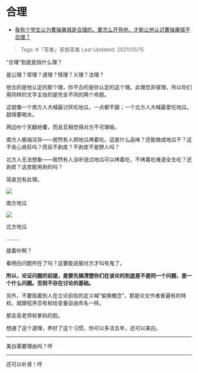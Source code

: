 # 合理

- [我有个学生认为曹操屠城是合理的。要怎么开导他，才能让他认识曹操屠城不合理？](https://www.zhihu.com/question/434467214/answer/1839075613)

>Tags: #「答集」家族答集
>Last Updated: 2021/05/15

“合理”到底是指什么理？

是公理？常理？道理？情理？义理？法理？

他合的是他认定的那个理，你不合的是你认定的这个理。此理恐非彼理，所以你们用同样的文字主张的是完全不同的两个命题。

这就像一个南方人大喊最讨厌吃地瓜，一点都不甜；一个北方人大喊最爱吃地瓜，甜得要喝水。

两边吵个天翻地覆，而且互相觉得对方不可理喻。

南方人极端诧异——居然有人把地瓜烤着吃，这是什么品味？还能做成地瓜干？这不丧心病狂吗？而且不剥皮？不剥皮不是野人吗？

北方人无法想象——居然有人没听说过地瓜可以烤着吃，不烤着吃难道全生吃？还剥皮？这皮能用剥的吗？

简直岂有此理。

![](https://pic2.zhimg.com/80/v2-ab82c23ef8bdae0650b0bfe9925e99fc_1440w.jpg?source=c8b7c179)

南方地瓜

![](https://pic3.zhimg.com/80/v2-555f621ca0ac86bb2cee859c3ddade61_1440w.jpg?source=c8b7c179)

北方地瓜

………

接着吵啊？

  

看明白问题所在了吗？这要能说服对方才叫有鬼了。

**所以，论证问题的前提，是要先搞清楚你们在谈论的到底是不是同一个问题、是一个什么问题。否则不存在讨论的基础。**

另外，不要指着别人在立论前给的定义喊“偷换概念”，那是论文作者普遍有的特权，就跟程序员有权给变量自由命名一样。

那会丢老师和爹妈的脸。

  

想通了这个道理，养好了这个习惯，你可以多活五年，还可以美白。

---

美白需要理由吗？哼

---

还可以补肾！哼